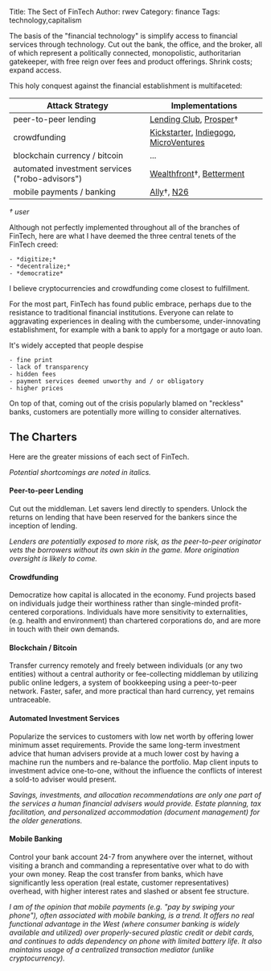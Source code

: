 Title: The Sect of FinTech
Author: rwev
Category: finance
Tags: technology,capitalism

The basis of the "financial technology" is simplify access to financial services through technology. Cut out the bank, the office, and the broker, all of which represent a politically connected, monopolistic, authoritarian gatekeeper, with free reign over fees and product offerings. Shrink costs; expand access.

This holy conquest against the financial establishment is multifaceted:

| Attack Strategy | Implementations |
| --------------- | --------------- |
| peer-to-peer lending | <a href="https://www.lendingclub.com/">Lending Club</a>, <a href="https://www.prosper.com/">Prosper</a>† |
| crowdfunding | <a href="https://www.kickstarter.com/projects/1054369776/the-worlds-first-4-sided-t-shirt-never-out-of-styl?ref=7v013i">Kickstarter</a>, <a href="https://www.indiegogo.com/">Indiegogo</a>, <a href="http://MicroVentures">MicroVentures</a> |
| blockchain currency / bitcoin | ... | 
| automated investment services ("robo-advisors") | <a href="http://wealthfront.com/">Wealthfront</a>†, <a href="https://betterment.com/">Betterment</a> |
| mobile payments / banking | <a href="http://ally.com">Ally</a>†, <a href="http://n26.com">N26</a> |

_*†* user_

Although not perfectly implemented throughout all of the branches of FinTech, here are what I have deemed the three central tenets of the FinTech creed:

	- *digitize;*
	- *decentralize;*
	- *democratize*

I believe cryptocurrencies and crowdfunding come closest to fulfillment.

For the most part, FinTech has found public embrace, perhaps due to the resistance to traditional financial institutions. Everyone can relate to aggravating experiences in dealing with the cumbersome, under-innovating establishment, for example with a bank to apply for a mortgage or auto loan.

It's widely accepted that people despise

	- fine print
	- lack of transparency
	- hidden fees
	- payment services deemed unworthy and / or obligatory
	- higher prices

On top of that, coming out of the crisis popularly blamed on "reckless" banks, customers are potentially more willing to consider alternatives.


## The Charters
Here are the greater missions of each sect of FinTech.

_Potential shortcomings are noted in italics._

#### Peer-to-peer Lending

Cut out the middleman. Let savers lend directly to spenders. Unlock the returns on lending that have been reserved for the bankers since the inception of lending.

_Lenders are potentially exposed to more risk, as the peer-to-peer originator vets the borrowers without its own skin in the game. More origination oversight is likely to come._

#### Crowdfunding

Democratize how capital is allocated in the economy. Fund projects based on individuals judge their worthiness rather than single-minded profit-centered corporations. Individuals have more sensitivity to externalities, (e.g. health and environment) than chartered corporations do, and are more in touch with their own demands.

#### Blockchain / Bitcoin

Transfer currency remotely and freely between individuals (or any two entities) without a central authority or fee-collecting middleman by utilizing public online ledgers, a system of bookkeeping using a peer-to-peer network. Faster, safer, and more practical than hard currency, yet remains untraceable.

#### Automated Investment Services

Popularize the services to customers with low net worth by offering lower minimum asset requirements. Provide the same long-term investment advice that human advisers provide at a much lower cost by having a machine run the numbers and re-balance the portfolio. Map client inputs to investment advice one-to-one, without the influence the conflicts of interest a sold-to adviser would present.

_Savings, investments, and allocation recommendations are only one part of the services a human financial advisers would provide. Estate planning, tax facilitation, and personalized accommodation (document management) for the older generations._

#### Mobile Banking
Control your bank account 24-7 from anywhere over the internet, without visiting a branch and commanding a representative over what to do with your own money. Reap the cost transfer from banks, which have significantly less operation (real estate, customer representatives) overhead, with higher interest rates and slashed or absent fee structure.

_I am of the opinion that mobile payments (e.g. "pay by swiping your phone"), often associated with mobile banking, is a trend. It offers no real functional advantage in the West (where consumer banking is widely available and utilized) over properly-secured plastic credit or debit cards, and continues to adds dependency on phone with limited battery life. It also maintains usage of a centralized transaction mediator (unlike cryptocurrency)._
